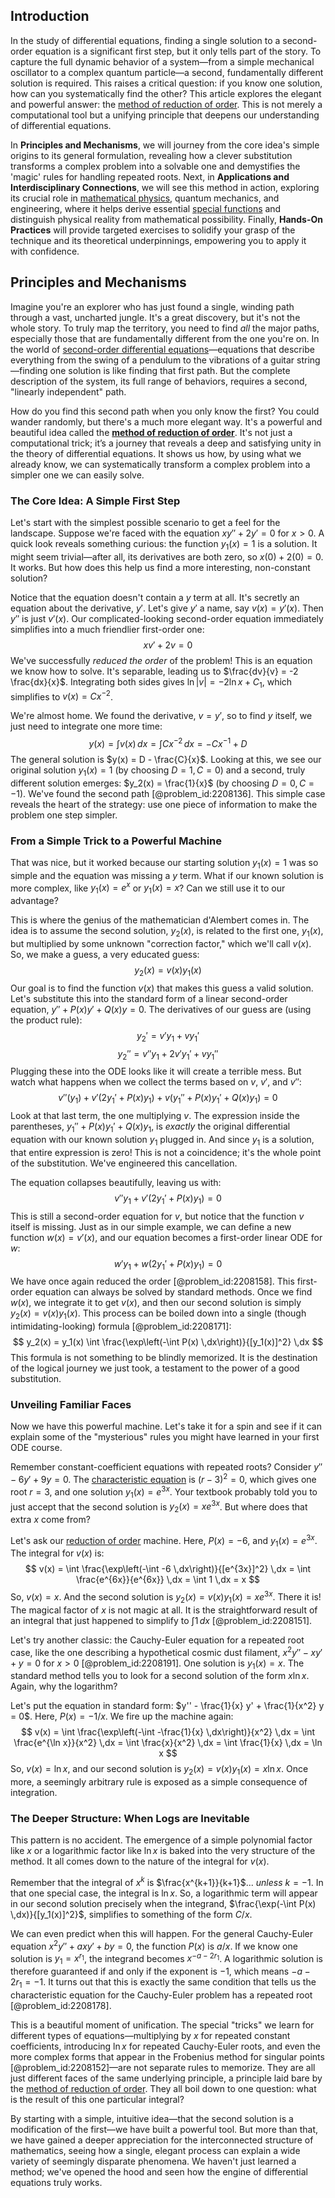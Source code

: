 ## Introduction
In the study of differential equations, finding a single solution to a second-order equation is a significant first step, but it only tells part of the story. To capture the full dynamic behavior of a system—from a simple mechanical oscillator to a complex quantum particle—a second, fundamentally different solution is required. This raises a critical question: if you know one solution, how can you systematically find the other? This article explores the elegant and powerful answer: the [method of reduction of order](@article_id:167332). This is not merely a computational tool but a unifying principle that deepens our understanding of differential equations.

In **Principles and Mechanisms**, we will journey from the core idea's simple origins to its general formulation, revealing how a clever substitution transforms a complex problem into a solvable one and demystifies the 'magic' rules for handling repeated roots. Next, in **Applications and Interdisciplinary Connections**, we will see this method in action, exploring its crucial role in [mathematical physics](@article_id:264909), quantum mechanics, and engineering, where it helps derive essential [special functions](@article_id:142740) and distinguish physical reality from mathematical possibility. Finally, **Hands-On Practices** will provide targeted exercises to solidify your grasp of the technique and its theoretical underpinnings, empowering you to apply it with confidence.

## Principles and Mechanisms

Imagine you're an explorer who has just found a single, winding path through a vast, uncharted jungle. It's a great discovery, but it's not the whole story. To truly map the territory, you need to find *all* the major paths, especially those that are fundamentally different from the one you're on. In the world of [second-order differential equations](@article_id:268871)—equations that describe everything from the swing of a pendulum to the vibrations of a guitar string—finding one solution is like finding that first path. But the complete description of the system, its full range of behaviors, requires a second, "linearly independent" path.

How do you find this second path when you only know the first? You could wander randomly, but there's a much more elegant way. It's a powerful and beautiful idea called the **[method of reduction of order](@article_id:167332)**. It's not just a computational trick; it’s a journey that reveals a deep and satisfying unity in the theory of differential equations. It shows us how, by using what we already know, we can systematically transform a complex problem into a simpler one we can easily solve.

### The Core Idea: A Simple First Step

Let's start with the simplest possible scenario to get a feel for the landscape. Suppose we're faced with the equation $x y'' + 2 y' = 0$ for $x > 0$. A quick look reveals something curious: the function $y_1(x) = 1$ is a solution. It might seem trivial—after all, its derivatives are both zero, so $x(0) + 2(0) = 0$. It works. But how does this help us find a more interesting, non-constant solution?

Notice that the equation doesn't contain a $y$ term at all. It's secretly an equation about the derivative, $y'$. Let's give $y'$ a name, say $v(x) = y'(x)$. Then $y''$ is just $v'(x)$. Our complicated-looking second-order equation immediately simplifies into a much friendlier first-order one:
$$x v' + 2v = 0$$
We've successfully *reduced the order* of the problem! This is an equation we know how to solve. It's separable, leading us to $\frac{dv}{v} = -2 \frac{dx}{x}$. Integrating both sides gives $\ln|v| = -2 \ln x + C_1$, which simplifies to $v(x) = C x^{-2}$.

We're almost home. We found the derivative, $v = y'$, so to find $y$ itself, we just need to integrate one more time:
$$y(x) = \int v(x) \,dx = \int C x^{-2} \,dx = -C x^{-1} + D$$
The general solution is $y(x) = D - \frac{C}{x}$. Looking at this, we see our original solution $y_1(x) = 1$ (by choosing $D=1, C=0$) and a second, truly different solution emerges: $y_2(x) = \frac{1}{x}$ (by choosing $D=0, C=-1$). We've found the second path [@problem_id:2208136]. This simple case reveals the heart of the strategy: use one piece of information to make the problem one step simpler.

### From a Simple Trick to a Powerful Machine

That was nice, but it worked because our starting solution $y_1(x)=1$ was so simple and the equation was missing a $y$ term. What if our known solution is more complex, like $y_1(x) = e^x$ or $y_1(x) = x$? Can we still use it to our advantage?

This is where the genius of the mathematician d'Alembert comes in. The idea is to assume the second solution, $y_2(x)$, is related to the first one, $y_1(x)$, but multiplied by some unknown "correction factor," which we'll call $v(x)$. So, we make a guess, a very educated guess:
$$y_2(x) = v(x) y_1(x)$$
Our goal is to find the function $v(x)$ that makes this guess a valid solution. Let's substitute this into the standard form of a linear second-order equation, $y'' + P(x) y' + Q(x) y = 0$. The derivatives of our guess are (using the product rule):
$$y_2' = v' y_1 + v y_1'$$
$$y_2'' = v'' y_1 + 2 v' y_1' + v y_1''$$
Plugging these into the ODE looks like it will create a terrible mess. But watch what happens when we collect the terms based on $v$, $v'$, and $v''$:
$$v''(y_1) + v'(2y_1' + P(x)y_1) + v(y_1'' + P(x)y_1' + Q(x)y_1) = 0$$
Look at that last term, the one multiplying $v$. The expression inside the parentheses, $y_1'' + P(x)y_1' + Q(x)y_1$, is *exactly* the original differential equation with our known solution $y_1$ plugged in. And since $y_1$ is a solution, that entire expression is zero! This is not a coincidence; it's the whole point of the substitution. We've engineered this cancellation.

The equation collapses beautifully, leaving us with:
$$v'' y_1 + v'(2y_1' + P(x)y_1) = 0$$
This is still a second-order equation for $v$, but notice that the function $v$ itself is missing. Just as in our simple example, we can define a new function $w(x) = v'(x)$, and our equation becomes a first-order linear ODE for $w$:
$$w' y_1 + w(2y_1' + P(x)y_1) = 0$$
We have once again reduced the order [@problem_id:2208158]. This first-order equation can always be solved by standard methods. Once we find $w(x)$, we integrate it to get $v(x)$, and then our second solution is simply $y_2(x) = v(x) y_1(x)$. This process can be boiled down into a single (though intimidating-looking) formula [@problem_id:2208171]:
$$ y_2(x) = y_1(x) \int \frac{\exp\left(-\int P(x) \,dx\right)}{[y_1(x)]^2} \,dx $$
This formula is not something to be blindly memorized. It is the destination of the logical journey we just took, a testament to the power of a good substitution.

### Unveiling Familiar Faces

Now we have this powerful machine. Let's take it for a spin and see if it can explain some of the "mysterious" rules you might have learned in your first ODE course.

Remember constant-coefficient equations with repeated roots? Consider $y'' - 6y' + 9y = 0$. The [characteristic equation](@article_id:148563) is $(r-3)^2=0$, which gives one root $r=3$, and one solution $y_1(x) = e^{3x}$. Your textbook probably told you to just accept that the second solution is $y_2(x) = x e^{3x}$. But where does that extra $x$ come from?

Let's ask our [reduction of order](@article_id:140065) machine. Here, $P(x) = -6$, and $y_1(x) = e^{3x}$. The integral for $v(x)$ is:
$$ v(x) = \int \frac{\exp\left(-\int -6 \,dx\right)}{[e^{3x}]^2} \,dx = \int \frac{e^{6x}}{e^{6x}} \,dx = \int 1 \,dx = x $$
So, $v(x) = x$. And the second solution is $y_2(x) = v(x)y_1(x) = x e^{3x}$. There it is! The magical factor of $x$ is not magic at all. It is the straightforward result of an integral that just happened to simplify to $\int 1 \,dx$ [@problem_id:2208151].

Let's try another classic: the Cauchy-Euler equation for a repeated root case, like the one describing a hypothetical cosmic dust filament, $x^2 y'' - x y' + y = 0$ for $x > 0$ [@problem_id:2208191]. One solution is $y_1(x) = x$. The standard method tells you to look for a second solution of the form $x \ln x$. Again, why the logarithm?

Let's put the equation in standard form: $y'' - \frac{1}{x} y' + \frac{1}{x^2} y = 0$. Here, $P(x) = -1/x$. We fire up the machine again:
$$ v(x) = \int \frac{\exp\left(-\int -\frac{1}{x} \,dx\right)}{x^2} \,dx = \int \frac{e^{\ln x}}{x^2} \,dx = \int \frac{x}{x^2} \,dx = \int \frac{1}{x} \,dx = \ln x $$
So, $v(x) = \ln x$, and our second solution is $y_2(x) = v(x)y_1(x) = x \ln x$. Once more, a seemingly arbitrary rule is exposed as a simple consequence of integration.

### The Deeper Structure: When Logs are Inevitable

This pattern is no accident. The emergence of a simple polynomial factor like $x$ or a logarithmic factor like $\ln x$ is baked into the very structure of the method. It all comes down to the nature of the integral for $v(x)$.

Remember that the integral of $x^k$ is $\frac{x^{k+1}}{k+1}$... *unless* $k = -1$. In that one special case, the integral is $\ln x$. So, a logarithmic term will appear in our second solution precisely when the integrand, $\frac{\exp(-\int P(x) \,dx)}{[y_1(x)]^2}$, simplifies to something of the form $C/x$.

We can even predict when this will happen. For the general Cauchy-Euler equation $x^2 y'' + ax y' + b y = 0$, the function $P(x)$ is $a/x$. If we know one solution is $y_1 = x^{r_1}$, the integrand becomes $x^{-a-2r_1}$. A logarithmic solution is therefore guaranteed if and only if the exponent is $-1$, which means $-a-2r_1 = -1$. It turns out that this is exactly the same condition that tells us the characteristic equation for the Cauchy-Euler problem has a repeated root [@problem_id:2208178].

This is a beautiful moment of unification. The special "tricks" we learn for different types of equations—multiplying by $x$ for repeated constant coefficients, introducing $\ln x$ for repeated Cauchy-Euler roots, and even the more complex forms that appear in the Frobenius method for singular points [@problem_id:2208152]—are not separate rules to memorize. They are all just different faces of the same underlying principle, a principle laid bare by the [method of reduction of order](@article_id:167332). They all boil down to one question: what is the result of this one particular integral?

By starting with a simple, intuitive idea—that the second solution is a modification of the first—we have built a powerful tool. But more than that, we have gained a deeper appreciation for the interconnected structure of mathematics, seeing how a single, elegant process can explain a wide variety of seemingly disparate phenomena. We haven't just learned a method; we've opened the hood and seen how the engine of differential equations truly works.